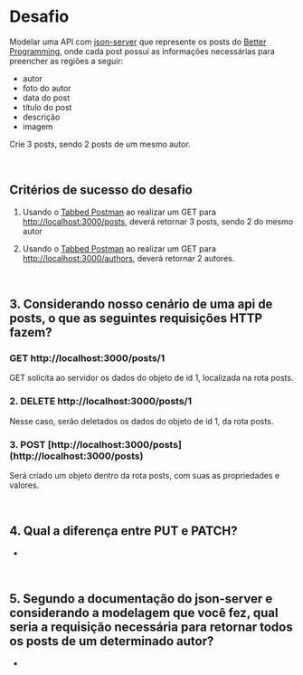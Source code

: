 # Desafio

Modelar uma API com [json-server](https://github.com/typicode/json-server) que represente os posts do [Better Programming](https://betterprogramming.pub/archive), onde cada post possui as informações necessárias para preencher as regiões a seguir:

- autor
- foto do autor
- data do post
- título do post
- descrição
- imagem

Crie 3 posts, sendo 2 posts de um mesmo autor.

<br>

## Critérios de sucesso do desafio

1. Usando o [Tabbed Postman](https://chrome.google.com/webstore/detail/tabbed-postman-rest-clien/coohjcphdfgbiolnekdpbcijmhambjff/related?hl=pt-br) ao realizar um GET para [http://localhost:3000/posts](http://localhost:3000/posts), deverá retornar 3 posts, sendo 2 do mesmo autor


2. Usando o [Tabbed Postman](https://chrome.google.com/webstore/detail/tabbed-postman-rest-clien/coohjcphdfgbiolnekdpbcijmhambjff/related?hl=pt-br) ao realizar um GET para [http://localhost:3000/authors](http://localhost:3000/authors), deverá retornar 2 autores.

<br>

<h2> 3. Considerando nosso cenário de uma api de posts, o que as seguintes requisições HTTP fazem? </h2>

<h3> GET http://localhost:3000/posts/1 </h3>

GET solicita ao servidor os dados do objeto de id 1, localizada na rota posts.

<h3>  2. DELETE http://localhost:3000/posts/1 </h3>

Nesse caso, serão deletados os dados do objeto de id 1, da rota posts. 

<h3> 3. POST [http://localhost:3000/posts](http://localhost:3000/posts) </h3>

Será criado um objeto dentro da rota posts, com suas as propriedades e valores.

<br>

<h2> 4. Qual a diferença entre PUT e PATCH? </h2>

- 

<br>

<h2> 5. Segundo a documentação do json-server e considerando a modelagem que você fez, qual seria a requisição necessária para retornar todos os posts de um determinado autor? </h2>

- 